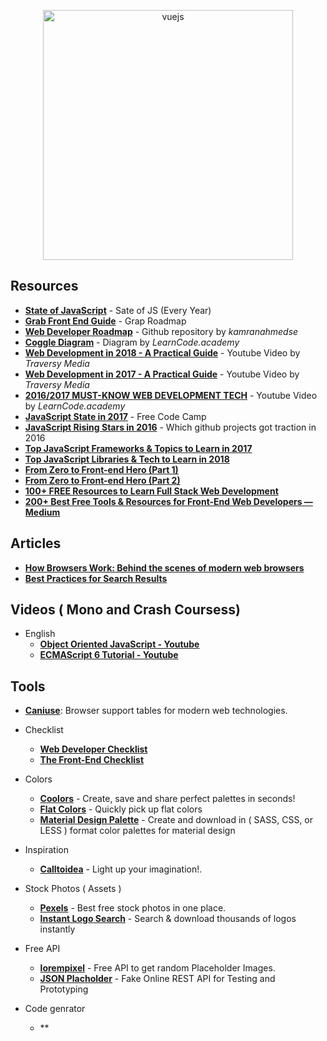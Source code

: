 <p align="center">
  <img width="400" src="https://cdn.dribbble.com/users/751348/screenshots/2329465/open-position-frontend-developer-dribbble-2-preview.png"  alt="vuejs">
</p>

## Resources
+ **[State of JavaScript](https://stateofjs.com/)** - Sate of JS (Every Year)
+ **[Grab Front End Guide](https://github.com/grab/front-end-guide)** - Grap Roadmap
+ **[Web Developer Roadmap](https://github.com/kamranahmedse/developer-roadmap)** - Github repository by _kamranahmedse_
+ **[Coggle Diagram](https://coggle.it/diagram/Vz9LvW8byvN0I38x)** - Diagram by _LearnCode.academy_
+ **[Web Development in 2018 - A Practical Guide](https://www.youtube.com/watch?v=Zftx68K-1D4)** - Youtube Video by _Traversy Media_
+ **[Web Development in 2017 - A Practical Guide](https://www.youtube.com/watch?v=9hDKfBKuXjI)** - Youtube Video by _Traversy Media_
+ **[2016/2017 MUST-KNOW WEB DEVELOPMENT TECH](https://www.youtube.com/watch?v=sBzRwzY7G-k)** - Youtube Video by _LearnCode.academy_
+ **[JavaScript State in 2017](https://medium.freecodecamp.org/a-look-back-at-the-state-of-javascript-in-2017-a5b7f562e977)** - Free Code Camp
+ **[JavaScript Rising Stars in 2016](https://risingstars2016.js.org/)** - Which github projects got traction in 2016
+ **[Top JavaScript Frameworks & Topics to Learn in 2017](https://medium.com/javascript-scene/top-javascript-frameworks-topics-to-learn-in-2017-700a397b711)** 
+ **[Top JavaScript Libraries & Tech to Learn in 2018 ](https://medium.com/javascript-scene/top-javascript-libraries-tech-to-learn-in-2018-c38028e028e6)** 
+ **[From Zero to Front-end Hero (Part 1)](https://medium.freecodecamp.com/from-zero-to-front-end-hero-part-1-7d4f7f0bff02)**
+ **[From Zero to Front-end Hero (Part 2)](https://medium.freecodecamp.com/from-zero-to-front-end-hero-part-2-adfa4824da9b)**
+ **[100+ FREE Resources to Learn Full Stack Web Development](https://github.com/bmorelli25/Become-A-Full-Stack-Web-Developer)**
+ **[200+ Best Free Tools & Resources for Front-End Web Developers — Medium](https://medium.com/@ti_asif/200-best-free-tools-resources-for-front-end-web-developers-3fb3c415a643#.oq3s5llo4)**

## Articles
+ **[How Browsers Work: Behind the scenes of modern web browsers](https://www.html5rocks.com/en/tutorials/internals/howbrowserswork/)**
+ **[Best Practices for Search Results](https://uxplanet.org/best-practices-for-search-results-1bbed9d7a311)**

## Videos ( Mono and Crash Coursess)
* English
  + **[Object Oriented JavaScript - Youtube](https://www.youtube.com/watch?v=O8wwnhdkPE4)**
  + **[ECMAScript 6 Tutorial - Youtube](https://www.youtube.com/watch?v=Jakoi0G8lBg&t=2s)**

## Tools
+ **[Caniuse](http://caniuse.com/)**: Browser support tables for modern web technologies.

- Checklist
  + **[Web Developer Checklist](http://webdevchecklist.com/)**
  + **[The Front-End Checklist](https://frontendchecklist.io/)**

- Colors
  + **[Coolors](https://coolors.co/)** - Create, save and share perfect palettes in seconds!
  + **[Flat Colors](http://flatuicolors.com/)** - Quickly pick up flat colors
  + **[Material Design Palette](https://www.materialpalette.com/)** - Create and download in ( SASS, CSS, or LESS ) format color palettes for material design

- Inspiration
  + **[Calltoidea](http://www.calltoidea.com/)** - Light up your imagination!.

- Stock Photos ( Assets )
  + **[Pexels](https://www.pexels.com/)** - Best free stock photos in one place.
  + **[Instant Logo Search](http://instantlogosearch.com/)** - Search & download thousands of logos instantly

- Free API
  + **[lorempixel](http://lorempixel.com/)** - Free API to get random Placeholder Images.
  + **[JSON Placholder](https://jsonplaceholder.typicode.com/)** - Fake Online REST API for Testing and Prototyping

- Code genrator
  * \*\*[]()
